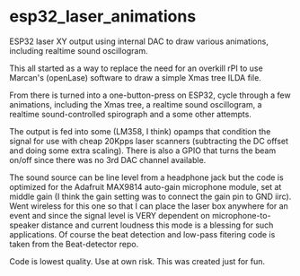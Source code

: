 # esp32_laser_animations
ESP32 laser XY output using internal DAC to draw various animations, including realtime sound oscillogram.

This all started as a way to replace the need for an overkill rPI to use Marcan's (openLase) software to draw a simple Xmas tree ILDA file.

From there is turned into a one-button-press on ESP32, cycle through a few animations, including the Xmas tree, a realtime sound oscillogram, a realtime sound-controlled spirograph and a some other attempts.

The output is fed into some (LM358, I think) opamps that condition the signal for use with cheap 20Kpps laser scanners (subtracting the DC offset and doing some extra scaling). There is also a GPIO that turns the beam on/off since there was no 3rd DAC channel available.

The sound source can be line level from a headphone jack but the code is optimized for the Adafruit MAX9814 auto-gain microphone module, set at middle gain (I think the gain setting was to connect the gain pin to GND iirc). Went wireless for this one so that I can place the laser box anywhere for an event and since the signal level is VERY dependent on microphone-to-speaker distance and current loudness this mode is a blessing for such applications. Of course the beat detection and low-pass fitering code is taken from the Beat-detector repo.

Code is lowest quality. Use at own risk. This was created just for fun.
